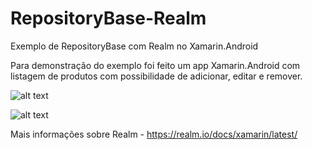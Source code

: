 # RepositoryBase-Realm
Exemplo de RepositoryBase com Realm no Xamarin.Android

Para demonstração do exemplo foi feito um app Xamarin.Android com listagem de produtos com possibilidade de adicionar, editar e remover.

![alt text](https://github.com/acslook/RepositoryBase-Realm/blob/master/RealmExample/prints/Screenshot_1505091369.png)

![alt text](https://github.com/acslook/RepositoryBase-Realm/blob/master/RealmExample/prints/Realm_logo.jpg)

Mais informações sobre Realm - https://realm.io/docs/xamarin/latest/
